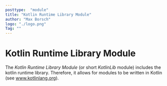 ```yaml
---
posttype:  "module"  
title: "Kotlin Runtime Library Module"
author: "Max Borsch"
logo: "./logo.png"
Tag: ""
---
```

# Kotlin Runtime Library Module

The *Kotlin Runtime Library Module* (or short *KotlinLib* module) includes the kotlin runtime library. Therefore, it allows
for modules to be written in Kotlin (see www.kotlinlang.org).
